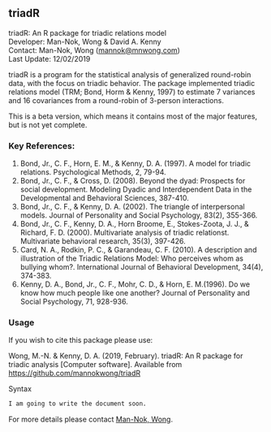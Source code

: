 ## triadR

triadR: An R package for triadic relations model<br />
Developer: Man-Nok, Wong & David A. Kenny<br />
Contact: Man-Nok, Wong (mannok@mnwong.com)<br />
Last Update: 12/02/2019

triadR is a program for the statistical analysis of generalized round-robin data, with the focus on triadic behavior. The package implemented triadic relations model (TRM; Bond, Horm & Kenny, 1997) to estimate 7 variances and 16 covariances from a round-robin of 3-person interactions.

This is a beta version, which means it contains most of the major features, but is not yet complete.

### Key References:
1. Bond, Jr., C. F., Horn, E. M., & Kenny, D. A. (1997). A model for triadic relations. Psychological Methods, 2, 79-94. 
2. Bond, Jr., C. F., & Cross, D. (2008). Beyond the dyad: Prospects for social development. Modeling Dyadic and Interdependent Data in the Developmental and Behavioral Sciences, 387-410.
3. Bond, Jr., C. F., & Kenny, D. A. (2002). The triangle of interpersonal models. Journal of Personality and Social Psychology, 83(2), 355-366.
4. Bond, Jr., C. F., Kenny, D. A., Horn Broome, E., Stokes-Zoota, J. J., & Richard, F. D. (2000). Multivariate analysis of triadic relationst. Multivariate behavioral research, 35(3), 397-426.
5. Card, N. A., Rodkin, P. C., & Garandeau, C. F. (2010). A description and illustration of the Triadic Relations Model: Who perceives whom as bullying whom?. International Journal of Behavioral Development, 34(4), 374-383.
6. Kenny, D. A., Bond, Jr., C. F., Mohr, C. D., & Horn, E. M.(1996). Do we know how much people like one another? Journal of Personality and Social Psychology, 71, 928-936.

### Usage
If you wish to cite this package please use: 

Wong, M.-N. & Kenny, D. A. (2019, February). triadR: An R package for triadic analysis [Computer software]. Available from https://github.com/mannokwong/triadR

Syntax
```R
I am going to write the document soon.
```

For more details please contact [Man-Nok, Wong](https://mnwong.com/contact/).
